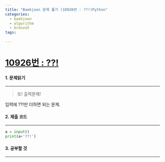 ```yaml
---
title: "Baekjoon 문제 풀기 (10926번 : ??!)Python"
categories:
  - baekjoon
  - algorithm
  - bronze5
tags:
  
---
```



# [10926번 : ??!](https://www.acmicpc.net/problem/10926)

#### 1. 문제읽기
---

> 또! 출력문제!  

입력에 ??!만 더하면 되는 문제.  

#### 2. 제출 코드 
---

```python
a = input()
print(a+'??!')
```


#### 3. 공부할 것
---

